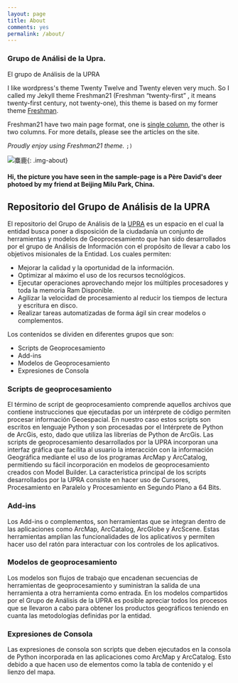```yaml
---
layout: page
title: About
comments: yes
permalink: /about/
---
```



### Grupo de Análisi de la Upra.

El grupo de Análisis de la UPRA

I like wordpress's theme Twenty Twelve and Twenty eleven very much.
So I called my Jekyll theme Freshman21 (Freshman <q>twenty-first</q> , it means twenty-first century, not twenty-one), this theme is based on my former theme [Freshman](https://github.com/yulijia/freshman/).

Freshman21 have two main page format, one is [single column](http://yulijia.net/en/  "see demo"), the other is two columns. For more details, please see the articles on the site.

<cite>Proudly enjoy using Freshman21 theme.</cite> <code>;)</code>

![麋鹿](https://i.imgur.com/Mdc4szJl.jpg){: .img-about}

#### Hi, the picture you have seen in the sample-page is a Père David's deer photoed by my friend at Beijing Milu Park, China.


## Repositorio del Grupo de Análisis de la UPRA

El repositorio del Grupo de Análisis de la [UPRA](http://upra.gov.co/) es un espacio en el cual la entidad busca poner a disposición de la ciudadanía un conjunto de herramientas y modelos de Geoprocesamiento que han sido desarrollados por el grupo de Análisis de Información con el propósito de llevar a cabo los objetivos misionales de la Entidad. Los cuales permiten:

- Mejorar la calidad y la oportunidad de la información.
- Optimizar al máximo el uso de los recursos tecnológicos.
- Ejecutar operaciones aprovechando mejor los múltiples procesadores y toda la memoria Ram Disponible.
- Agilizar la velocidad de procesamiento al reducir los tiempos de lectura y escritura en disco.
- Realizar tareas automatizadas de forma ágil sin crear modelos o complementos.


Los contenidos se dividen en diferentes grupos que son:

- Scripts de Geoprocesamiento
- Add-ins
- Modelos de Geoprocesamiento
- Expresiones de Consola


### Scripts de geoprocesamiento
El término de script de geoprocesamiento comprende aquellos archivos que contiene instrucciones que ejecutadas por un intérprete de código permiten procesar información Geoespacial.  En nuestro caso estos scripts  son escritos en lenguaje Python y son procesadas por el Intérprete de Python de ArcGis, esto, dado que utiliza las librerías de Python de ArcGis.
Las scripts de geoprocesamiento desarrollados por la UPRA incorporan una interfaz gráfica que facilita al usuario la interacción con la información Geográfica mediante el uso de los programas ArcMap y ArcCatalog, permitiendo su fácil incorporación en modelos de geoprocesamiento creados con Model Builder. La característica principal de los scripts desarrollados por la UPRA consiste en hacer uso de Cursores, Procesamiento en Paralelo y Procesamiento en Segundo Plano a 64 Bits.

### Add-ins
Los Add-ins o complementos, son herramientas que se integran dentro de las aplicaciones  como ArcMap, ArcCatalog, ArcGlobe y ArcScene. Estas herramientas amplían las funcionalidades de los aplicativos y permiten hacer uso del ratón para interactuar con los controles de los aplicativos.

### Modelos de geoprocesamiento
Los modelos son flujos de trabajo que encadenan secuencias de herramientas de geoprocesamiento y suministran la salida de una herramienta a otra herramienta como entrada. En los modelos compartidos por el Grupo de Análisis de la UPRA es posible apreciar todos los procesos que se llevaron a cabo para obtener los productos geográficos teniendo en cuanta las metodologías definidas por la entidad.

### Expresiones de Consola
Las expresiones de consola son scripts que deben ejecutados en la consola de Python incorporada en las aplicaciones como ArcMap y ArcCatalog. Esto debido a que hacen uso de  elementos como la tabla de contenido y el lienzo del mapa.
